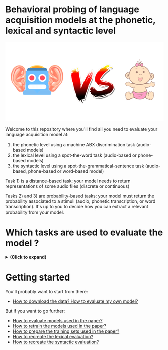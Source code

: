 # Behavioral probing of language acquisition models at the phonetic, lexical and syntactic level

<p align="center" width="100%">
<img src="./docs/benchmarking_speech_acquisition_transp.png"> 
</p>

Welcome to this repository where you'll find all you need to evaluate your language acquisition model at:
1) the phonetic level using a machine ABX discrimination task (audio-based models)
2) the lexical level using a spot-the-word task (audio-based or phone-based models)
3) the syntactic level using a spot-the-grammatical-sentence task (audio-based, phone-based or word-based model)

Task 1) is a distance-based task: your model needs to return representations of some audio files (discrete or continuous)

Tasks 2) and 3) are probability-based tasks: your model must return the probability associated to a stimuli (audio, phonetic transcription, or word transcription). 
It's up to you to decide how you can extract a relevant probability from your model.

# Which tasks are used to evaluate the model ?

<details>
<summary><b>(Click to expand)</b></summary>

1) Phonetic evaluation, the machine sound ABX discrimination task:
   - The model receives three spoken triphones A=<em>**/bit/**</em>, B=<em>**/bat/**</em>, X=<em>**/bit/**</em>.
   - Representations are returned by the model: R_A, R_B, and R_X.
   - The model is considered to be right if d(R_A, R_X) < d(R_B,R_X) as A and B represent the same triphone
   - Can be computed within-speakers (A,B and X are pronunced by the same speaker), across-speakers (A,B pronounced by the same speaker but X pronunced by a different speaker), on read-speech or spontaneous-speech.
    
2) Lexical evaluation, spot-the-word task:
   - The model receives two stimuli A=<em>**rabbit**</em> and B=<em>**raddit**</em> that form a pair of (word, nonword)
   - The probability associated to each stimuli is computed: P_A and P_B
   - The model is considered to be right if P_A > P_B 
    
Work in progress (Marvin). Give some examples here    

3) Syntactic evaluation, spot-the-grammatical-sentence task:
   - The model receives two stimuli A=<em>**The nice prince**</em> and B=<em>**The prince nice**</em> that form a pair of (grammatical sentence, ungrammatical sentence)
   - The probability associated to each stimuli is computed: P_A and P_B
   - The model is considered to be right if P_A > P_B 
    
Work in progress (Marvin). Give some examples here    
</details>

# Getting started

You'll probably want to start from there:

- [How to download the data? How to evaluate my own model?](docs/evaluation.md)

But if you want to go further:

- [How to evaluate models used in the paper?](docs/evaluation.md)
- [How to retrain the models used in the paper?](docs/training.md)
- [How to prepare the training sets used in the paper?](docs/data.md)
- [How to recreate the lexical evaluation?](https://github.com/MarvinLvn/ChildDirectedLexicalTest)
- [How to recreate the syntactic evaluation?](https://github.com/MarvinLvn/ChildDirectedSyntacticTest)